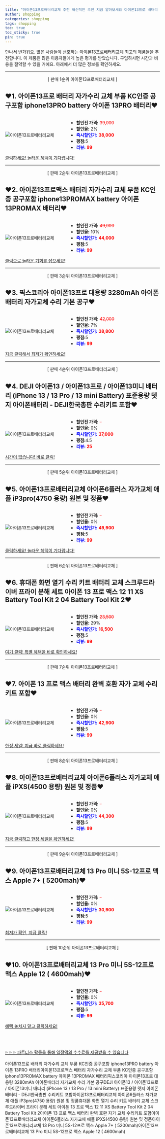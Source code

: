 ```yaml
---
title: "아이폰13프로배터리교체 추천 혁신적인 추천 지금 알아보세요 아이폰13프로 배터리 자가수리 교체 부품"
author: shopping
categories: shopping
tags: shopping
toc: true
toc_sticky: true
pin: true
---
```

만나서 반가워요. 많은 사람들이 선호하는 아이폰13프로배터리교체 최고의 제품들을 추천합니다. 이 제품은 많은 이용자들에게 높은 평가를 받았습니다. 구입하시면 시간과 비용을 절약할 수 있을 거에요. 아래에서 더 많은 정보를 확인하세요.

---
<p class="toplist" style="margin: 0 auto; display: block; width: fit-content;">[ 판매 1순위 아이폰13프로배터리교체 ]</p>

<h2><strong>❤️1. 아이폰13프로 배터리 자가수리 교체 부품 KC인증 공구포함 iphone13PRO battery 아이폰 13PRO 배터리❤️</strong></h2>

<div style="display: flex; align-items: center;">
    <div style="flex: 0.4;">
        <img src="https://thumbnail10.coupangcdn.com/thumbnails/remote/230x230ex/image/vendor_inventory/5150/c46707c86c7109004e3e3b0cf5a1685b7c7d1a22cd2d20035c3606bb4d54.jpg" alt="아이폰13프로배터리교체" style="max-width: 100%;">
    </div>
    <div style="flex: 0.6; margin-left: 10px;">
        <ul>
            <li><strong>할인전 가격:</strong> <del style="color: red;">39,000</del></li>
            <li><strong>할인율:</strong> 2%</li>
            <li><span style='color:blue'><strong>즉시할인가:</strong></span> <span style='color:red'><strong>38,000</strong></span></li>
            <li><strong>평점:</strong>5</li>
            <li><span style='color:blue'><strong>리뷰:</strong></span> <span style='color:red'><strong>99</strong></span></li>
        </ul>
    </div>
</div>
<div class="center">
    <a href="https://William4Davisa.github.io?lptag=AF9450613&subid=githubio&pageKey=8205307339&traceid=V0-153&itemId=23533608425&vendorItemId=90559877315" class="myButton">
        클릭하세요! 놀라운 혜택이 기다립니다!
    </a>
</div>


---
<p class="toplist" style="margin: 0 auto; display: block; width: fit-content;">[ 판매 2순위 아이폰13프로배터리교체 ]</p>

<h2><strong>❤️2. 아이폰13프로맥스 배터리 자가수리 교체 부품 KC인증 공구포함 iphone13PROMAX battery 아이폰 13PROMAX 배터리❤️</strong></h2>

<div style="display: flex; align-items: center;">
    <div style="flex: 0.4;">
        <img src="https://thumbnail8.coupangcdn.com/thumbnails/remote/230x230ex/image/vendor_inventory/e472/718c3ac4bcec7baf9e0ac30a71ed9c0e4888bb94c1eb19e027d700b8d938.jpg" alt="아이폰13프로배터리교체" style="max-width: 100%;">
    </div>
    <div style="flex: 0.6; margin-left: 10px;">
        <ul>
            <li><strong>할인전 가격:</strong> <del style="color: red;">49,000</del></li>
            <li><strong>할인율:</strong> 10%</li>
            <li><span style='color:blue'><strong>즉시할인가:</strong></span> <span style='color:red'><strong>44,000</strong></span></li>
            <li><strong>평점:</strong>5</li>
            <li><span style='color:blue'><strong>리뷰:</strong></span> <span style='color:red'><strong>99</strong></span></li>
        </ul>
    </div>
</div>
<div class="center">
    <a href="https://William4Davisa.github.io?lptag=AF9450613&subid=githubio&pageKey=8205309015&traceid=V0-153&itemId=23533616282&vendorItemId=90559885104" class="myButton">
        클릭으로 놀라운 기회를 잡으세요!
    </a>
</div>


---
<p class="toplist" style="margin: 0 auto; display: block; width: fit-content;">[ 판매 3순위 아이폰13프로배터리교체 ]</p>

<h2><strong>❤️3. 픽스코리아 아이폰13프로 대용량 3280mAh 아이폰배터리 자가교체 수리 기본 공구❤️</strong></h2>

<div style="display: flex; align-items: center;">
    <div style="flex: 0.4;">
        <img src="https://thumbnail9.coupangcdn.com/thumbnails/remote/230x230ex/image/vendor_inventory/b59f/7e6106996adce8846cfc6944774d1013d3afe650fbc2c4705f2d6255e016.jpg" alt="아이폰13프로배터리교체" style="max-width: 100%;">
    </div>
    <div style="flex: 0.6; margin-left: 10px;">
        <ul>
            <li><strong>할인전 가격:</strong> <del style="color: red;">42,000</del></li>
            <li><strong>할인율:</strong> 7%</li>
            <li><span style='color:blue'><strong>즉시할인가:</strong></span> <span style='color:red'><strong>38,800</strong></span></li>
            <li><strong>평점:</strong>5</li>
            <li><span style='color:blue'><strong>리뷰:</strong></span> <span style='color:red'><strong>99</strong></span></li>
        </ul>
    </div>
</div>
<div class="center">
    <a href="https://William4Davisa.github.io?lptag=AF9450613&subid=githubio&pageKey=8059125746&traceid=V0-153&itemId=22632972859&vendorItemId=89625803807" class="myButton">
        지금 클릭해서 최저가 확인하세요!
    </a>
</div>


---
<p class="toplist" style="margin: 0 auto; display: block; width: fit-content;">[ 판매 4순위 아이폰13프로배터리교체 ]</p>

<h2><strong>❤️4. DEJI 아이폰13 / 아이폰13프로 / 아이폰13미니 배터리 (iPhone 13 / 13 Pro / 13 mini Battery) 표준용량 뎃지 아이폰배터리 - DEJI한국총판 수리키트 포함❤️</strong></h2>

<div style="display: flex; align-items: center;">
    <div style="flex: 0.4;">
        <img src="https://thumbnail6.coupangcdn.com/thumbnails/remote/230x230ex/image/vendor_inventory/36a3/00dafe72ea3ce37c2986974613606831f10f72044c339c8204caff7f8ec0.png" alt="아이폰13프로배터리교체" style="max-width: 100%;">
    </div>
    <div style="flex: 0.6; margin-left: 10px;">
        <ul>
            <li><strong>할인전 가격:</strong> <del style="color: red;">-</del></li>
            <li><strong>할인율:</strong> 0%</li>
            <li><span style='color:blue'><strong>즉시할인가:</strong></span> <span style='color:red'><strong>37,000</strong></span></li>
            <li><strong>평점:</strong>4.5</li>
            <li><span style='color:blue'><strong>리뷰:</strong></span> <span style='color:red'><strong>25</strong></span></li>
        </ul>
    </div>
</div>
<div class="center">
    <a href="https://William4Davisa.github.io?lptag=AF9450613&subid=githubio&pageKey=7667842414&traceid=V0-153&itemId=20446615809&vendorItemId=85487910660" class="myButton">
        시간이 없습니다! 바로 클릭!
    </a>
</div>


---
<p class="toplist" style="margin: 0 auto; display: block; width: fit-content;">[ 판매 5순위 아이폰13프로배터리교체 ]</p>

<h2><strong>❤️5. 아이폰13프로배터리교체 아이폰6플러스 자가교체 애플 iP3pro(4750 용량) 원본 및 정품❤️</strong></h2>

<div style="display: flex; align-items: center;">
    <div style="flex: 0.4;">
        <img src="https://thumbnail9.coupangcdn.com/thumbnails/remote/230x230ex/image/vendor_inventory/08b2/e44f2f67a491058008f56f3d4f1a62cc3c1707f799775727d97ffbb5aa74.jpg" alt="아이폰13프로배터리교체" style="max-width: 100%;">
    </div>
    <div style="flex: 0.6; margin-left: 10px;">
        <ul>
            <li><strong>할인전 가격:</strong> <del style="color: red;">-</del></li>
            <li><strong>할인율:</strong> 0%</li>
            <li><span style='color:blue'><strong>즉시할인가:</strong></span> <span style='color:red'><strong>49,900</strong></span></li>
            <li><strong>평점:</strong>5</li>
            <li><span style='color:blue'><strong>리뷰:</strong></span> <span style='color:red'><strong>99</strong></span></li>
        </ul>
    </div>
</div>
<div class="center">
    <a href="https://William4Davisa.github.io?lptag=AF9450613&subid=githubio&pageKey=7607354710&traceid=V0-153&itemId=20139185114&vendorItemId=87232786767" class="myButton">
        클릭하세요! 놀라운 혜택이 기다립니다!
    </a>
</div>


---
<p class="toplist" style="margin: 0 auto; display: block; width: fit-content;">[ 판매 6순위 아이폰13프로배터리교체 ]</p>

<h2><strong>❤️6. 휴대폰 화면 열기 수리 키트 배터리 교체 스크루드라이버 프라이 분해 세트 아이폰 13 프로 맥스 12 11 XS Battery Tool Kit 2 04 Battery Tool Kit 2❤️</strong></h2>

<div style="display: flex; align-items: center;">
    <div style="flex: 0.4;">
        <img src="https://thumbnail7.coupangcdn.com/thumbnails/remote/230x230ex/image/vendor_inventory/5a91/32d5cc4f9a3cffb87c72e37fe7239d9a529dde1e880b83d903667cdc8ccf.jpg" alt="아이폰13프로배터리교체" style="max-width: 100%;">
    </div>
    <div style="flex: 0.6; margin-left: 10px;">
        <ul>
            <li><strong>할인전 가격:</strong> <del style="color: red;">23,500</del></li>
            <li><strong>할인율:</strong> 29%</li>
            <li><span style='color:blue'><strong>즉시할인가:</strong></span> <span style='color:red'><strong>16,500</strong></span></li>
            <li><strong>평점:</strong>5</li>
            <li><span style='color:blue'><strong>리뷰:</strong></span> <span style='color:red'><strong>99</strong></span></li>
        </ul>
    </div>
</div>
<div class="center">
    <a href="https://William4Davisa.github.io?lptag=AF9450613&subid=githubio&pageKey=8078869892&traceid=V0-153&itemId=22771648935&vendorItemId=89954189679" class="myButton">
        여기 클릭! 특별 혜택을 바로 확인하세요!
    </a>
</div>


---
<p class="toplist" style="margin: 0 auto; display: block; width: fit-content;">[ 판매 7순위 아이폰13프로배터리교체 ]</p>

<h2><strong>❤️7. 아이폰 13 프로 맥스 배터리 완벽 호환 자가 교체 수리키트 포함❤️</strong></h2>

<div style="display: flex; align-items: center;">
    <div style="flex: 0.4;">
        <img src="https://thumbnail9.coupangcdn.com/thumbnails/remote/230x230ex/image/vendor_inventory/336e/a4ecabf2f596f9b583a4bde914c0cf4b1535855d1730e744621208a3c299.jpg" alt="아이폰13프로배터리교체" style="max-width: 100%;">
    </div>
    <div style="flex: 0.6; margin-left: 10px;">
        <ul>
            <li><strong>할인전 가격:</strong> <del style="color: red;">-</del></li>
            <li><strong>할인율:</strong> 0%</li>
            <li><span style='color:blue'><strong>즉시할인가:</strong></span> <span style='color:red'><strong>42,900</strong></span></li>
            <li><strong>평점:</strong>5</li>
            <li><span style='color:blue'><strong>리뷰:</strong></span> <span style='color:red'><strong>99</strong></span></li>
        </ul>
    </div>
</div>
<div class="center">
    <a href="https://William4Davisa.github.io?lptag=AF9450613&subid=githubio&pageKey=7987125102&traceid=V0-153&itemId=22188644347&vendorItemId=89234878939" class="myButton">
        한정 세일! 지금 바로 클릭하세요!
    </a>
</div>


---
<p class="toplist" style="margin: 0 auto; display: block; width: fit-content;">[ 판매 8순위 아이폰13프로배터리교체 ]</p>

<h2><strong>❤️8. 아이폰13프로배터리교체 아이폰6플러스 자가교체 애플 iPXS(4500 용량) 원본 및 정품❤️</strong></h2>

<div style="display: flex; align-items: center;">
    <div style="flex: 0.4;">
        <img src="https://thumbnail9.coupangcdn.com/thumbnails/remote/230x230ex/image/vendor_inventory/08b2/e44f2f67a491058008f56f3d4f1a62cc3c1707f799775727d97ffbb5aa74.jpg" alt="아이폰13프로배터리교체" style="max-width: 100%;">
    </div>
    <div style="flex: 0.6; margin-left: 10px;">
        <ul>
            <li><strong>할인전 가격:</strong> <del style="color: red;">-</del></li>
            <li><strong>할인율:</strong> 0%</li>
            <li><span style='color:blue'><strong>즉시할인가:</strong></span> <span style='color:red'><strong>44,300</strong></span></li>
            <li><strong>평점:</strong>5</li>
            <li><span style='color:blue'><strong>리뷰:</strong></span> <span style='color:red'><strong>99</strong></span></li>
        </ul>
    </div>
</div>
<div class="center">
    <a href="https://William4Davisa.github.io?lptag=AF9450613&subid=githubio&pageKey=7607354710&traceid=V0-153&itemId=20139185107&vendorItemId=87232786745" class="myButton">
        지금 클릭하고 한정 세일을 확인하세요!
    </a>
</div>


---
<p class="toplist" style="margin: 0 auto; display: block; width: fit-content;">[ 판매 9순위 아이폰13프로배터리교체 ]</p>

<h2><strong>❤️9. 아이폰13프로배터리교체 13 Pro 미니 5S-12프로 맥스 Apple 7+ ( 5200mah)❤️</strong></h2>

<div style="display: flex; align-items: center;">
    <div style="flex: 0.4;">
        <img src="https://thumbnail10.coupangcdn.com/thumbnails/remote/230x230ex/image/vendor_inventory/b8bd/2b5295756aa32e14fc9e16f86db3d42fb669e909b77c215ed01ed89aaebc.jpg" alt="아이폰13프로배터리교체" style="max-width: 100%;">
    </div>
    <div style="flex: 0.6; margin-left: 10px;">
        <ul>
            <li><strong>할인전 가격:</strong> <del style="color: red;">-</del></li>
            <li><strong>할인율:</strong> 0%</li>
            <li><span style='color:blue'><strong>즉시할인가:</strong></span> <span style='color:red'><strong>30,900</strong></span></li>
            <li><strong>평점:</strong>5</li>
            <li><span style='color:blue'><strong>리뷰:</strong></span> <span style='color:red'><strong>99</strong></span></li>
        </ul>
    </div>
</div>
<div class="center">
    <a href="https://William4Davisa.github.io?lptag=AF9450613&subid=githubio&pageKey=7606791103&traceid=V0-153&itemId=20136269264&vendorItemId=87230001291" class="myButton">
        최저가 확인, 지금 클릭!
    </a>
</div>


---
<p class="toplist" style="margin: 0 auto; display: block; width: fit-content;">[ 판매 10순위 아이폰13프로배터리교체 ]</p>

<h2><strong>❤️10. 아이폰13프로배터리교체 13 Pro 미니 5S-12프로 맥스 Apple 12 ( 4600mah)❤️</strong></h2>

<div style="display: flex; align-items: center;">
    <div style="flex: 0.4;">
        <img src="https://thumbnail10.coupangcdn.com/thumbnails/remote/230x230ex/image/vendor_inventory/b8bd/2b5295756aa32e14fc9e16f86db3d42fb669e909b77c215ed01ed89aaebc.jpg" alt="아이폰13프로배터리교체" style="max-width: 100%;">
    </div>
    <div style="flex: 0.6; margin-left: 10px;">
        <ul>
            <li><strong>할인전 가격:</strong> <del style="color: red;">-</del></li>
            <li><strong>할인율:</strong> 0%</li>
            <li><span style='color:blue'><strong>즉시할인가:</strong></span> <span style='color:red'><strong>35,700</strong></span></li>
            <li><strong>평점:</strong>5</li>
            <li><span style='color:blue'><strong>리뷰:</strong></span> <span style='color:red'><strong>99</strong></span></li>
        </ul>
    </div>
</div>
<div class="center">
    <a href="https://William4Davisa.github.io?lptag=AF9450613&subid=githubio&pageKey=7606791103&traceid=V0-153&itemId=20136269262&vendorItemId=87230001272" class="myButton">
        혜택 놓치지 말고 클릭하세요!
    </a>
</div>

<br><br><br>[💦 💦 💦 파트너스 활동을 통해 일정액의 수수료를 제공받을 수 있습니다](https://link.coupang.com/a/bcpT2c)<br><br>아이폰13프로 배터리 자가수리 교체 부품 KC인증 공구포함 iphone13PRO battery 아이폰 13PRO 배터리아이폰13프로맥스 배터리 자가수리 교체 부품 KC인증 공구포함 iphone13PROMAX battery 아이폰 13PROMAX 배터리픽스코리아 아이폰13프로 대용량 3280mAh 아이폰배터리 자가교체 수리 기본 공구DEJI 아이폰13 / 아이폰13프로 / 아이폰13미니 배터리 (iPhone 13 / 13 Pro / 13 mini Battery) 표준용량 뎃지 아이폰배터리 - DEJI한국총판 수리키트 포함아이폰13프로배터리교체 아이폰6플러스 자가교체 애플 iP3pro(4750 용량) 원본 및 정품휴대폰 화면 열기 수리 키트 배터리 교체 스크루드라이버 프라이 분해 세트 아이폰 13 프로 맥스 12 11 XS Battery Tool Kit 2 04 Battery Tool Kit 2아이폰 13 프로 맥스 배터리 완벽 호환 자가 교체 수리키트 포함아이폰13프로배터리교체 아이폰6플러스 자가교체 애플 iPXS(4500 용량) 원본 및 정품아이폰13프로배터리교체 13 Pro 미니 5S-12프로 맥스 Apple 7+ ( 5200mah)아이폰13프로배터리교체 13 Pro 미니 5S-12프로 맥스 Apple 12 ( 4600mah)